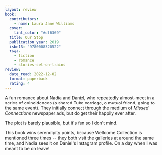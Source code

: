 ```yaml
---
layout: review
book:
  contributors:
    - name: Laura Jane Williams
  cover:
    tint_color: "#df6369"
  title: Our Stop
  publication_year: 2019
  isbn13: "9780008320522"
  tags:
    - fiction
    - romance
    - stories-set-on-trains
review:
  date_read: 2022-12-02
  format: paperback
  rating: 4
---
```


A fun romance about Nadia and Daniel, who repeatedly almost-meet in a series of coincidences (a shared Tube carriage, a mutual friend, going to the same event).
They initially connect through the medium of *Missed Connections* newspaper ads, but do get their happily ever after.

The plot is barely plausible, but it's fun so I don't mind.

This book wins serendipity points, because Wellcome Collection is mentioned three times -- they both visit the galleries at around the same time, and Nadia sees it on Daniel's Instagram profile.
On a day when I was meant to be on leave!

